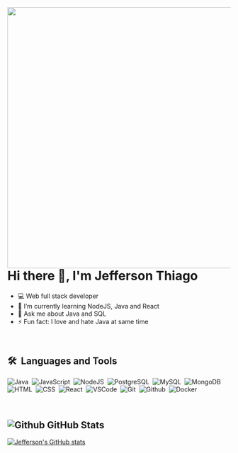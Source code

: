 <img align="right" height="590em" src="https://raw.githubusercontent.com/gist/Jeef-js/2556debca04dec24c9e317e58d85cd32/raw/59a65cbbfa0b5fa0480f1ed00a976d42d9c4a1ab/githubcard.svg" />

<h1 align="left">Hi there 👋, I'm Jefferson Thiago</h1>

- 💻 Web full stack developer
- 🌱 I’m currently learning NodeJS, Java and React
- 💬 Ask me about Java and SQL
- ⚡ Fun fact: I love and hate Java at same time

</br>

## 🛠️ &nbsp;Languages and Tools

![Java](https://img.shields.io/badge/-Java-05122A?style=flat&logo=java)&nbsp;
![JavaScript](https://img.shields.io/badge/-JavaScript-05122A?style=flat&logo=javascript)&nbsp;
![NodeJS](https://img.shields.io/badge/-NodeJS-05122A?style=flat&logo=node.js)&nbsp;
![PostgreSQL](https://img.shields.io/badge/-PostgreSQL-05122A?style=flat&logo=postgresql)&nbsp;
![MySQL](https://img.shields.io/badge/-MySQL-05122A?style=flat&logo=mysql)&nbsp;
![MongoDB](https://img.shields.io/badge/-MongoDB-05122A?style=flat&logo=mongodb)&nbsp;
![HTML](https://img.shields.io/badge/-HTML-05122A?style=flat&logo=html5)&nbsp;
![CSS](https://img.shields.io/badge/-CSS-05122A?style=flat&logo=css3)&nbsp;
![React](https://img.shields.io/badge/-React-05122A?style=flat&logo=react)&nbsp;
![VSCode](https://img.shields.io/badge/-Visual%20Studio%20Code-05122A?style=flat&logo=visualstudiocode)&nbsp;
![Git](https://img.shields.io/badge/-Git-05122A?style=flat&logo=git)&nbsp;
![Github](https://img.shields.io/badge/-GitHub-05122A?style=flat&logo=github)&nbsp;
![Docker](https://img.shields.io/badge/-Docker-05122A?style=flat&logo=docker)&nbsp;

</br>

## ![Github](https://img.shields.io/badge/-05122A?style=flat&logo=github)&nbsp;GitHub Stats
[![Jefferson's GitHub stats](https://github-readme-stats.vercel.app/api?username=jeef-js)](https://github.com/jeef-js/github-readme-stats)
